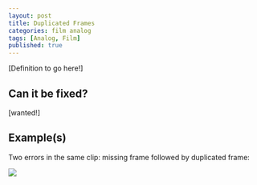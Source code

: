 ```yaml
---
layout: post
title: Duplicated Frames
categories: film analog
tags: [Analog, Film]
published: true
---
```


[Definition to go here!]

## Can it be fixed?

[wanted!]

## Example(s)


Two errors in the same clip: missing frame followed by duplicated frame:

<img src="{{ site.baseurl }}/images/missing_duplicated.gif">
